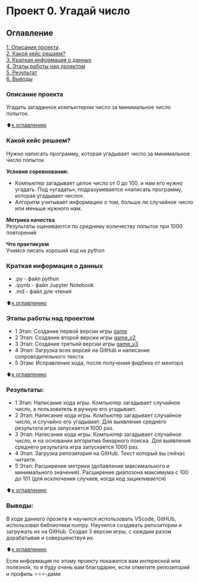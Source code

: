 # Проект 0. Угадай число

## Оглавление  
[1. Описание проекта](https://github.com/ret4ed/Sf_DS_game_1/blob/main/project_0/README.md#Описание-проекта)  
[2. Какой кейс решаем?](https://github.com/ret4ed/Sf_DS_game_1/blob/main/project_0/README.md#какой-кейс-решаем)  
[3. Краткая информация о данных](https://github.com/ret4ed/Sf_DS_game_1/blob/main/project_0/README.md#Краткая-информация-о-данных)  
[4. Этапы работы над проектом](https://github.com/ret4ed/Sf_DS_game_1/blob/main/project_0/README.md#Этапы-работы-над-проектом)  
[5. Результат](https://github.com/ret4ed/Sf_DS_game_1/blob/main/project_0/README.md#Результаты)    
[6. Выводы](https://github.com/ret4ed/Sf_DS_game_1/blob/main/project_0/README.md#Выводы) 

### Описание проекта    
Угадать загаданное компьютером число за минимальное число попыток.

:arrow_up:[к оглавлению](https://github.com/ret4ed/Sf_DS_game_1/blob/main/project_0/README.md#Оглавление)


### Какой кейс решаем?    
Нужно написать программу, которая угадывает число за минимальное число попыток

**Условия соревнования:**  
- Компьютер загадывает целое число от 0 до 100, и нам его нужно угадать. Под «угадать», подразумевается «написать программу, которая угадывает число».
- Алгоритм учитывает информацию о том, больше ли случайное число или меньше нужного нам.

**Метрика качества**     
Результаты оцениваются по среднему количеству попыток при 1000 повторений

**Что практикуем**     
Учимся писать хороший код на python


### Краткая информация о данных
- .py - файл python
- .ipynb - файл Jupyter Notebook
- .md - файл для чтения

  
:arrow_up:[к оглавлению](https://github.com/ret4ed/Sf_DS_game_1/blob/main/project_0/README.md#Оглавление)


### Этапы работы над проектом  
- 1 Этап: Создание первой версии игры [game](https://github.com/ret4ed/Sf_DS_game_1/blob/main/project_0/game.py)
- 2 Этап: Создание второй версии игры [game_v2](https://github.com/ret4ed/Sf_DS_game_1/blob/main/project_0/game_v2.py)
- 3 Этап: Создание третьей версии игры [game_v3](https://github.com/ret4ed/Sf_DS_game_1/blob/main/project_0/game_v3.py)
- 4 Этап: Загрузка всех версий на GitHub и написание сопроводительного текста
- 5 Этам: Исправление кода, после получения фидбека от ментора

:arrow_up:[к оглавлению](https://github.com/ret4ed/Sf_DS_game_1/blob/main/project_0/README.md#Оглавление)


### Результаты:  
- 1 Этап: Написание кода игры. Компьютер загадывает случайное число, а пользователь в ручную его угадывает.
- 2 Этап: Написание кода игры. Компьютер загадывает случайное число, и случайно его угадывает. Для выявления среднего результата игра запускается 1000 раз.
- 3 Этап: Написание кода игры. Компьютер загадывает случайное число, и на основании алгоритма бинарного поиска. Для выявления среднего результата игра запускается 1000 раз.
- 4 Этап: Загрузка репозитория на GitHub. Текст который вы сейчас читаете.
- 5 Этап: Расширение метрики (добавление максимального и минимального значения). Расширение диапозона максимума с 100 до 101 (для исключения случаев, когда код зацикливается) 

:arrow_up:[к оглавлению](#Оглавление)


### Выводы:  
В ходе данного проэкта я научился использовать VScode, GitHUb, использовал библиотеки numpy. Научился создавать репозитории и загружать их на GitHub. Создал 3 версии игры, с каждым разом дорабатывая и совершенствуя их.

:arrow_up:[к оглавлению](https://github.com/ret4ed/Sf_DS_game_1/blob/main/project_0/README.md#Оглавление)


Если информация по этому проекту покажется вам интересной или полезной, то я буду очень вам благодарен, если отметите репозиторий и профиль ⭐️⭐️⭐️-дами